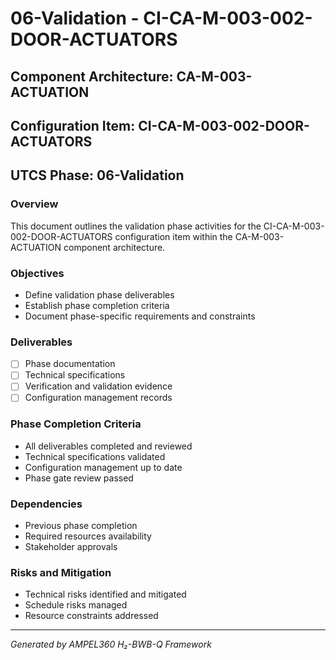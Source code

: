 # 06-Validation - CI-CA-M-003-002-DOOR-ACTUATORS

## Component Architecture: CA-M-003-ACTUATION
## Configuration Item: CI-CA-M-003-002-DOOR-ACTUATORS
## UTCS Phase: 06-Validation

### Overview
This document outlines the validation phase activities for the CI-CA-M-003-002-DOOR-ACTUATORS configuration item within the CA-M-003-ACTUATION component architecture.

### Objectives
- Define validation phase deliverables
- Establish phase completion criteria
- Document phase-specific requirements and constraints

### Deliverables
- [ ] Phase documentation
- [ ] Technical specifications
- [ ] Verification and validation evidence
- [ ] Configuration management records

### Phase Completion Criteria
- All deliverables completed and reviewed
- Technical specifications validated
- Configuration management up to date
- Phase gate review passed

### Dependencies
- Previous phase completion
- Required resources availability
- Stakeholder approvals

### Risks and Mitigation
- Technical risks identified and mitigated
- Schedule risks managed
- Resource constraints addressed

---
*Generated by AMPEL360 H₂-BWB-Q Framework*

